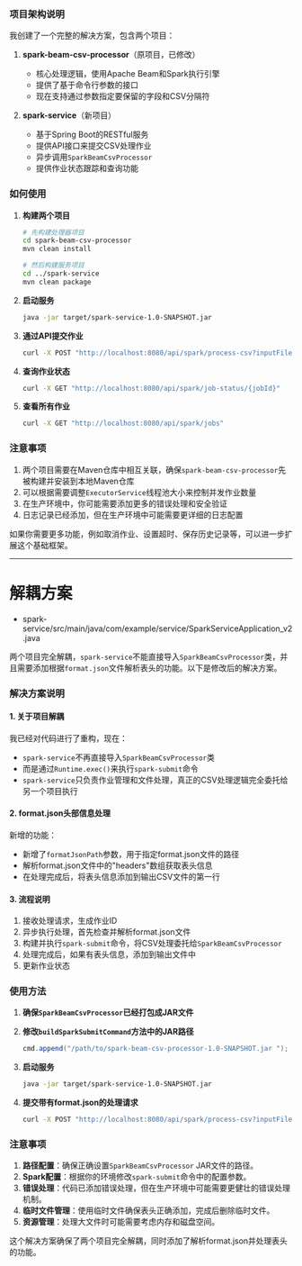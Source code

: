 ### 项目架构说明

我创建了一个完整的解决方案，包含两个项目：

1. **spark-beam-csv-processor**（原项目，已修改）
   - 核心处理逻辑，使用Apache Beam和Spark执行引擎
   - 提供了基于命令行参数的接口
   - 现在支持通过参数指定要保留的字段和CSV分隔符

2. **spark-service**（新项目）
   - 基于Spring Boot的RESTful服务
   - 提供API接口来提交CSV处理作业
   - 异步调用`SparkBeamCsvProcessor`
   - 提供作业状态跟踪和查询功能

### 如何使用

1. **构建两个项目**
   ```bash
   # 先构建处理器项目
   cd spark-beam-csv-processor
   mvn clean install
   
   # 然后构建服务项目
   cd ../spark-service
   mvn clean package
   ```

2. **启动服务**
   ```bash
   java -jar target/spark-service-1.0-SNAPSHOT.jar
   ```

3. **通过API提交作业**
   ```bash
   curl -X POST "http://localhost:8080/api/spark/process-csv?inputFile=/path/to/input.csv&outputFile=/path/to/output.csv&fields=0,2,5&delimiter=,"
   ```

4. **查询作业状态**
   ```bash
   curl -X GET "http://localhost:8080/api/spark/job-status/{jobId}"
   ```

5. **查看所有作业**
   ```bash
   curl -X GET "http://localhost:8080/api/spark/jobs"
   ```

### 注意事项

1. 两个项目需要在Maven仓库中相互关联，确保`spark-beam-csv-processor`先被构建并安装到本地Maven仓库
2. 可以根据需要调整`ExecutorService`线程池大小来控制并发作业数量
3. 在生产环境中，你可能需要添加更多的错误处理和安全验证
4. 日志记录已经添加，但在生产环境中可能需要更详细的日志配置

如果你需要更多功能，例如取消作业、设置超时、保存历史记录等，可以进一步扩展这个基础框架。

---

# 解耦方案

* spark-service/src/main/java/com/example/service/SparkServiceApplication_v2.java

两个项目完全解耦，`spark-service`不能直接导入`SparkBeamCsvProcessor`类，并且需要添加根据`format.json`文件解析表头的功能。以下是修改后的解决方案。

### 解决方案说明

#### 1. 关于项目解耦

我已经对代码进行了重构，现在：

- `spark-service`不再直接导入`SparkBeamCsvProcessor`类
- 而是通过`Runtime.exec()`来执行`spark-submit`命令
- `spark-service`只负责作业管理和文件处理，真正的CSV处理逻辑完全委托给另一个项目执行

#### 2. format.json头部信息处理

新增的功能：

- 新增了`formatJsonPath`参数，用于指定format.json文件的路径
- 解析format.json文件中的"headers"数组获取表头信息
- 在处理完成后，将表头信息添加到输出CSV文件的第一行

#### 3. 流程说明

1. 接收处理请求，生成作业ID
2. 异步执行处理，首先检查并解析format.json文件
3. 构建并执行`spark-submit`命令，将CSV处理委托给`SparkBeamCsvProcessor`
4. 处理完成后，如果有表头信息，添加到输出文件中
5. 更新作业状态

### 使用方法

1. **确保`SparkBeamCsvProcessor`已经打包成JAR文件**

2. **修改`buildSparkSubmitCommand`方法中的JAR路径**
   ```java
   cmd.append("/path/to/spark-beam-csv-processor-1.0-SNAPSHOT.jar ");
   ```

3. **启动服务**
   ```bash
   java -jar target/spark-service-1.0-SNAPSHOT.jar
   ```

4. **提交带有format.json的处理请求**
   ```bash
   curl -X POST "http://localhost:8080/api/spark/process-csv?inputFile=/path/to/input.csv&outputFile=/path/to/output.csv&fields=0,2,5&delimiter=,&formatJsonPath=/path/to/format.json"
   ```

### 注意事项

1. **路径配置**：确保正确设置`SparkBeamCsvProcessor` JAR文件的路径。
2. **Spark配置**：根据你的环境修改`spark-submit`命令中的配置参数。
3. **错误处理**：代码已添加错误处理，但在生产环境中可能需要更健壮的错误处理机制。
4. **临时文件管理**：使用临时文件确保表头正确添加，完成后删除临时文件。
5. **资源管理**：处理大文件时可能需要考虑内存和磁盘空间。

这个解决方案确保了两个项目完全解耦，同时添加了解析format.json并处理表头的功能。

